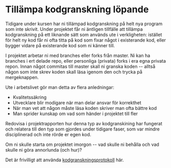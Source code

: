 # Tillämpa kodgranskning löpande 

Tidigare under kursen har ni tillämpad kodgranskning på helt nya
program som inte skrivit. Under projektet får ni äntligen
tillfälle att tillämpa kodgranskning på ett liknande sätt som
används ute i verkligheten: istället för helt ny kod får ni ofta
titta på kod som fixar något i existerande kod, eller bygger
vidare på existerande kod som ni känner till. 

I projektet arbetar ni med branches eller forks från master. Ni
kan ha branches i ert delade repo, eller personliga (privata)
forks i era egna privata repon. Innan något commitas till master
skall ni granska koden -- alltså någon som inte skrev koden skall
läsa igenom den och trycka på mergeknappen. 

Ute i arbetslivet gör man detta av flera anledningar:

* Kvalitetssäkring
* Utvecklare blir modigare när man delar ansvar för korrekthet
* När man vet att någon måste läsa koden skriver man ofta bättre kod
* Man sprider kunskap om vad som händer i projektet till fler 

Redovisa i projektrapporten hur denna typ av kodgranskining har
fungerat och relatera till den typ som gjordes under tidigare
faser, som var mindre disciplinerad och inte rörde er egen kod.

Om ni skulle starta om projektet imorgon -- vad skulle ni behålla
och vad skulle ni göra annorlunda (och hur)?

Det är frivilligt att använda [kodgranskningsprotokoll](https://github.com/TobiasWrigstad/ioopm14/blob/master/handouts/kodgranskningsprotokoll.pdf) här. 


